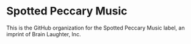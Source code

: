 # Spotted Peccary Music

This is the GitHub organization for the Spotted Peccary Music
label, an imprint of Brain Laughter, Inc.
